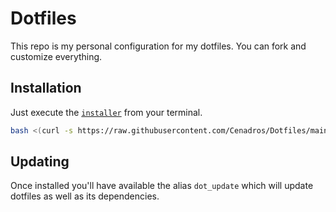 # Dotfiles

This repo is my personal configuration for my dotfiles. You can fork and customize everything.

## Installation

Just execute the [`installer`](installer) from your terminal.

```bash
bash <(curl -s https://raw.githubusercontent.com/Cenadros/Dotfiles/main/installer)
```
## Updating

Once installed you'll have available the alias `dot_update` which will update dotfiles as well 
as its dependencies.
